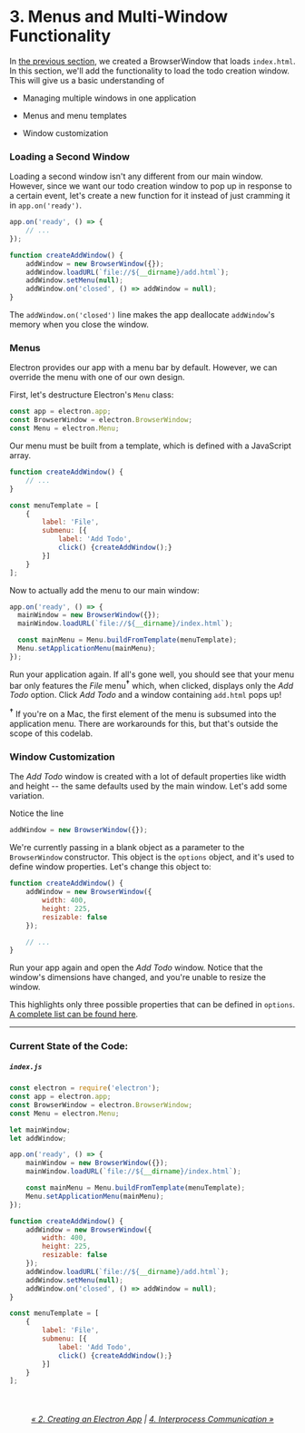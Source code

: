 # 3. Menus and Multi-Window Functionality

In [the previous section](https://github.com/OKStateACM/ElectronCodelab/blob/master/02%20-%20Creating%20an%20Electron%20App.md), we created a BrowserWindow that loads `index.html`. In this section, we'll add the functionality to load the todo creation window. This will give us a basic understanding of

* Managing multiple windows in one application

* Menus and menu templates

* Window customization

### Loading a Second Window

Loading a second window isn't any different from our main window. However, since we want our todo creation window to pop up in response to a certain event, let's create a new function for it instead of just cramming it in `app.on('ready')`.

```js
app.on('ready', () => {
    // ...
});

function createAddWindow() {
    addWindow = new BrowserWindow({});
    addWindow.loadURL(`file://${__dirname}/add.html`);
    addWindow.setMenu(null);
    addWindow.on('closed', () => addWindow = null);
}
```

The `addWindow.on('closed')` line makes the app deallocate `addWindow`'s memory when you close the window.

### Menus

Electron provides our app with a menu bar by default. However, we can override the menu with one of our own design.

First, let's destructure Electron's `Menu` class:
```js
const app = electron.app;
const BrowserWindow = electron.BrowserWindow;
const Menu = electron.Menu;
```

Our menu must be built from a template, which is defined with a JavaScript array.

```js
function createAddWindow() {
    // ...
}

const menuTemplate = [
    {
        label: 'File',
        submenu: [{
            label: 'Add Todo',
            click() {createAddWindow();}
        }]
    }
];
```

Now to actually add the menu to our main window:

```js
app.on('ready', () => {
  mainWindow = new BrowserWindow({});
  mainWindow.loadURL(`file://${__dirname}/index.html`);

  const mainMenu = Menu.buildFromTemplate(menuTemplate);
  Menu.setApplicationMenu(mainMenu);
});
```

Run your application again. If all's gone well, you should see that your menu bar only features the *File* menu<sup>**†**</sup> which, when clicked, displays only the *Add Todo* option. Click *Add Todo* and a window containing `add.html` pops up!

<sup>**†**</sup> If you're on a Mac, the first element of the menu is subsumed into the application menu. There are workarounds for this, but that's outside the scope of this codelab.

### Window Customization

The *Add Todo* window is created with a lot of default properties like width and height -- the same defaults used by the main window. Let's add some variation.

Notice the line

```js
addWindow = new BrowserWindow({});
```

We're currently passing in a blank object as a parameter to the `BrowserWindow` constructor. This object is the `options` object, and it's used to define window properties. Let's change this object to:

```js
function createAddWindow() {
    addWindow = new BrowserWindow({
        width: 400,
        height: 225,
        resizable: false
    });

    // ...
}
```

Run your app again and open the *Add Todo* window. Notice that the window's dimensions have changed, and you're unable to resize the window.

This highlights only three possible properties that can be defined in `options`. [A complete list can be found here](https://github.com/electron/electron/blob/master/docs/api/browser-window.md#new-browserwindowoptions).

***

### Current State of the Code:

##### `index.js`

```js
const electron = require('electron');
const app = electron.app;
const BrowserWindow = electron.BrowserWindow;
const Menu = electron.Menu;

let mainWindow;
let addWindow;

app.on('ready', () => {
    mainWindow = new BrowserWindow({});
    mainWindow.loadURL(`file://${__dirname}/index.html`);

    const mainMenu = Menu.buildFromTemplate(menuTemplate);
    Menu.setApplicationMenu(mainMenu);
});

function createAddWindow() {
    addWindow = new BrowserWindow({
        width: 400,
        height: 225,
        resizable: false
    });
    addWindow.loadURL(`file://${__dirname}/add.html`);
    addWindow.setMenu(null);
    addWindow.on('closed', () => addWindow = null);
}

const menuTemplate = [
    {
        label: 'File',
        submenu: [{
            label: 'Add Todo',
            click() {createAddWindow();}
        }]
    }
];
```

<br/>

<center><h6><a href="https://github.com/OKStateACM/ElectronCodelab/blob/master/02%20-%20Creating%20an%20Electron%20App.md">« 2. Creating an Electron App</a> | <a href="https://github.com/OKStateACM/ElectronCodelab/blob/master/04%20-%20Interprocess%20Communication.md">4. Interprocess Communication »</a></h6></center>
